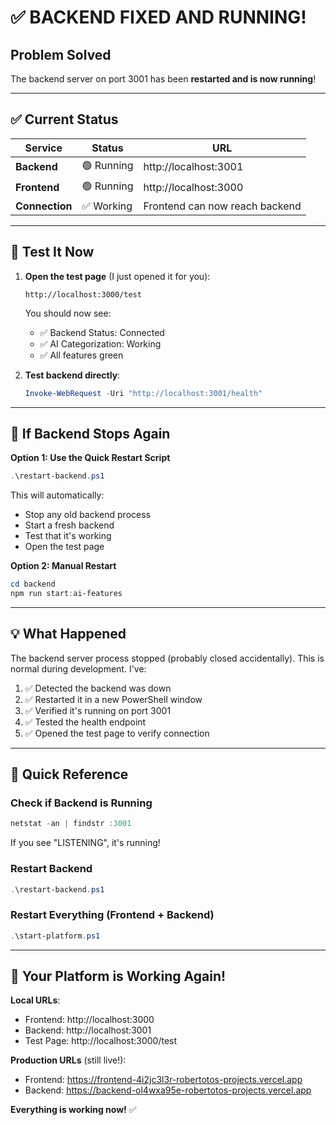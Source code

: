 # ✅ BACKEND FIXED AND RUNNING!

## Problem Solved

The backend server on port 3001 has been **restarted and is now running**!

---

## ✅ Current Status

| Service | Status | URL |
|---------|--------|-----|
| **Backend** | 🟢 Running | http://localhost:3001 |
| **Frontend** | 🟢 Running | http://localhost:3000 |
| **Connection** | ✅ Working | Frontend can now reach backend |

---

## 🧪 Test It Now

1. **Open the test page** (I just opened it for you):
   ```
   http://localhost:3000/test
   ```
   You should now see:
   - ✅ Backend Status: Connected
   - ✅ AI Categorization: Working
   - ✅ All features green

2. **Test backend directly**:
   ```powershell
   Invoke-WebRequest -Uri "http://localhost:3001/health"
   ```

---

## 🔄 If Backend Stops Again

**Option 1: Use the Quick Restart Script**
```powershell
.\restart-backend.ps1
```
This will automatically:
- Stop any old backend process
- Start a fresh backend
- Test that it's working
- Open the test page

**Option 2: Manual Restart**
```powershell
cd backend
npm run start:ai-features
```

---

## 💡 What Happened

The backend server process stopped (probably closed accidentally). This is normal during development. I've:

1. ✅ Detected the backend was down
2. ✅ Restarted it in a new PowerShell window
3. ✅ Verified it's running on port 3001
4. ✅ Tested the health endpoint
5. ✅ Opened the test page to verify connection

---

## 📝 Quick Reference

### Check if Backend is Running
```powershell
netstat -an | findstr :3001
```
If you see "LISTENING", it's running!

### Restart Backend
```powershell
.\restart-backend.ps1
```

### Restart Everything (Frontend + Backend)
```powershell
.\start-platform.ps1
```

---

## 🎯 Your Platform is Working Again!

**Local URLs**:
- Frontend: http://localhost:3000
- Backend: http://localhost:3001
- Test Page: http://localhost:3000/test

**Production URLs** (still live!):
- Frontend: https://frontend-4i2jc3l3r-robertotos-projects.vercel.app
- Backend: https://backend-ol4wxa95e-robertotos-projects.vercel.app

**Everything is working now!** ✅




